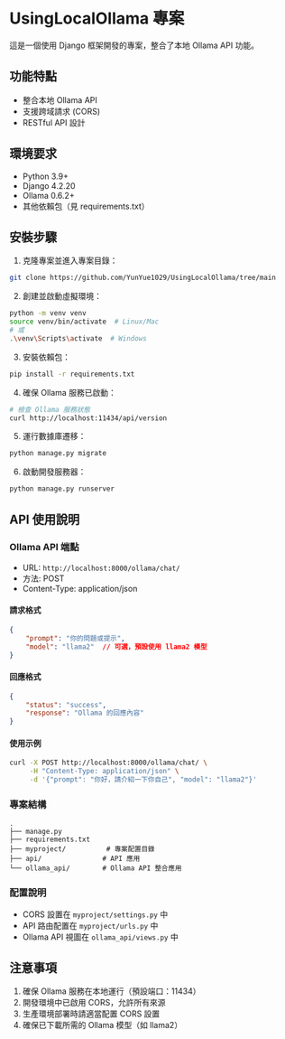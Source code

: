 # UsingLocalOllama 專案

這是一個使用 Django 框架開發的專案，整合了本地 Ollama API 功能。

## 功能特點

- 整合本地 Ollama API
- 支援跨域請求 (CORS)
- RESTful API 設計

## 環境要求

- Python 3.9+
- Django 4.2.20
- Ollama 0.6.2+
- 其他依賴包（見 requirements.txt）

## 安裝步驟

1. 克隆專案並進入專案目錄：
```bash
git clone https://github.com/YunYue1029/UsingLocalOllama/tree/main
```

2. 創建並啟動虛擬環境：
```bash
python -m venv venv
source venv/bin/activate  # Linux/Mac
# 或
.\venv\Scripts\activate  # Windows
```

3. 安裝依賴包：
```bash
pip install -r requirements.txt
```

4. 確保 Ollama 服務已啟動：
```bash
# 檢查 Ollama 服務狀態
curl http://localhost:11434/api/version
```

5. 運行數據庫遷移：
```bash
python manage.py migrate
```

6. 啟動開發服務器：
```bash
python manage.py runserver
```

## API 使用說明

### Ollama API 端點

- URL: `http://localhost:8000/ollama/chat/`
- 方法: POST
- Content-Type: application/json

#### 請求格式
```json
{
    "prompt": "你的問題或提示",
    "model": "llama2"  // 可選，預設使用 llama2 模型
}
```

#### 回應格式
```json
{
    "status": "success",
    "response": "Ollama 的回應內容"
}
```

#### 使用示例
```bash
curl -X POST http://localhost:8000/ollama/chat/ \
     -H "Content-Type: application/json" \
     -d '{"prompt": "你好，請介紹一下你自己", "model": "llama2"}'
```

### 專案結構
```
.
├── manage.py
├── requirements.txt
├── myproject/          # 專案配置目錄
├── api/               # API 應用
└── ollama_api/        # Ollama API 整合應用
```

### 配置說明

- CORS 設置在 `myproject/settings.py` 中
- API 路由配置在 `myproject/urls.py` 中
- Ollama API 視圖在 `ollama_api/views.py` 中

## 注意事項

1. 確保 Ollama 服務在本地運行（預設端口：11434）
2. 開發環境中已啟用 CORS，允許所有來源
3. 生產環境部署時請適當配置 CORS 設置
4. 確保已下載所需的 Ollama 模型（如 llama2）
